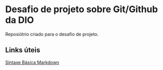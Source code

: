 # Desafio de projeto sobre Git/Github da DIO
Reposiótrio criado para o desafio de projeto. 

## Links úteis
[Sintaxe Básica Markdown](https://www.markdownguide.org/basic-syntax/)
